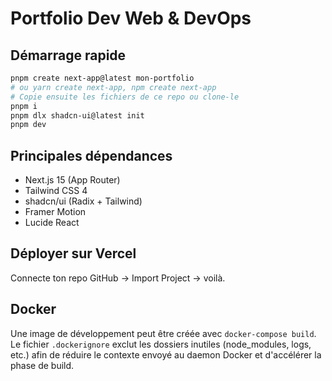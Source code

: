 # Portfolio Dev Web & DevOps

## Démarrage rapide

```bash
pnpm create next-app@latest mon-portfolio
# ou yarn create next-app, npm create next-app
# Copie ensuite les fichiers de ce repo ou clone-le
pnpm i
pnpm dlx shadcn-ui@latest init
pnpm dev
```

## Principales dépendances

- Next.js 15 (App Router)
- Tailwind CSS 4
- shadcn/ui (Radix + Tailwind)
- Framer Motion
- Lucide React

## Déployer sur Vercel

Connecte ton repo GitHub → Import Project → voilà.

## Docker

Une image de développement peut être créée avec `docker-compose build`. Le fichier
`.dockerignore` exclut les dossiers inutiles (node_modules, logs, etc.) afin de
réduire le contexte envoyé au daemon Docker et d'accélérer la phase de build.
